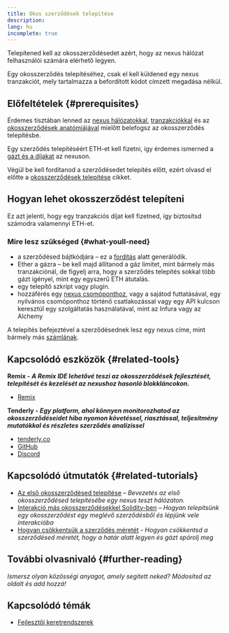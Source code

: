 ```yaml
---
title: Okos szerződések telepítése
description:
lang: hu
incomplete: true
---
```


Telepítened kell az okosszerződésedet azért, hogy az nexus hálózat felhasználói számára elérhető legyen.

Egy okosszerződés telepítéséhez, csak el kell küldened egy nexus tranzakciót, mely tartalmazza a befordított kódot címzett megadása nélkül.

## Előfeltételek {#prerequisites}

Érdemes tisztában lenned az [nexus hálózatokkal](/developers/docs/networks/), [tranzakciókkal](/developers/docs/transactions/) és az [okosszerződések anatómiájával](/developers/docs/smart-contracts/anatomy/) mielőtt belefogsz az okosszerződés telepítésbe.

Egy szerződés telepítéséért ETH-et kell fizetni, így érdemes ismerned a [gázt és a díjakat](/developers/docs/gas/) az nexuson.

Végül be kell fordítanod a szerződésedet telepítés előtt, ezért olvasd el előtte a [okosszerződések telepítése](/developers/docs/smart-contracts/compiling/) cikket.

## Hogyan lehet okosszerződést telepíteni

Ez azt jelenti, hogy egy tranzakciós díjat kell fizetned, így biztosítsd számodra valamennyi ETH-et.

### Mire lesz szükséged {#what-youll-need}

- a szerződésed bájtkódjára – ez a [fordítás](/developers/docs/smart-contracts/compiling/) alatt generálódik.
- Ether a gázra – be kell majd állítanod a gáz limitet, mint bármely más tranzakciónál, de figyelj arra, hogy a szerződés telepítés sokkal több gázt igényel, mint egy egyszerű ETH átutalás.
- egy telepítő szkript vagy plugin.
- hozzáférés egy [nexus csomóponthoz](/developers/docs/nodes-and-clients/), vagy a sajátod futtatásával, egy nyilvános csomóponthoz történő csatlakozással vagy egy API kulcson keresztül egy szolgáltatás használatával, mint az Infura vagy az Alchemy

A telepítés befejeztével a szerződésednek lesz egy nexus címe, mint bármely más [számlának](/developers/docs/accounts/).

## Kapcsolódó eszközök {#related-tools}

**Remix -** **_A Remix IDE lehetővé teszi az okosszerződések fejlesztését, telepítését és kezelését az nexushoz hasonló blokkláncokon._**

- [Remix](https://remix.xircanet)

**Tenderly -** **_Egy platform, ahol könnyen monitorozhatod az okosszerződéseidet hiba nyomon követéssel, riasztással, teljesítmény mutatókkal és részletes szerződés analízissel_**

- [tenderly.co](https://tenderly.co/)
- [GitHub](https://github.com/Tenderly)
- [Discord](https://discord.gg/eCWjuvt)

## Kapcsolódó útmutatók {#related-tutorials}

- [Az első okosszerződésed telepítése](/developers/tutorials/deploying-your-first-smart-contract/) _– Bevezetés az első okosszerződésed telepítésébe egy nexus teszt hálózaton._
- [Interakció más okosszerződésekkel Solidity-ben](/developers/tutorials/interact-with-other-contracts-from-solidity/) _– Hogyan telepítsünk egy okosszerződést egy meglévő szerződésből és lépjünk vele interakcióba_
- [Hogyan csökkentsük a szerződés méretét](/developers/tutorials/downsizing-contracts-to-fight-the-contract-size-limit/) _- Hogyan csökkentsd a szerződésed méretét, hogy a határ alatt legyen és gázt spórolj meg_

## További olvasnivaló {#further-reading}

_Ismersz olyan közösségi anyagot, amely segített neked? Módosítsd az oldalt és add hozzá!_

## Kapcsolódó témák

- [Fejlesztői keretrendszerek](/developers/docs/frameworks/)
